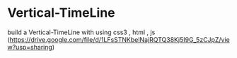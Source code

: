 # Vertical-TimeLine
build a Vertical-TimeLine with using css3 , html , js
(https://drive.google.com/file/d/1LFsSTNKbelNajRQTQ38Kj5I9G_5zCJpZ/view?usp=sharing)
